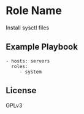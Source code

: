 Role Name
=========

Install sysctl files


Example Playbook
----------------

    - hosts: servers
      roles:
         - system

License
-------

GPLv3
